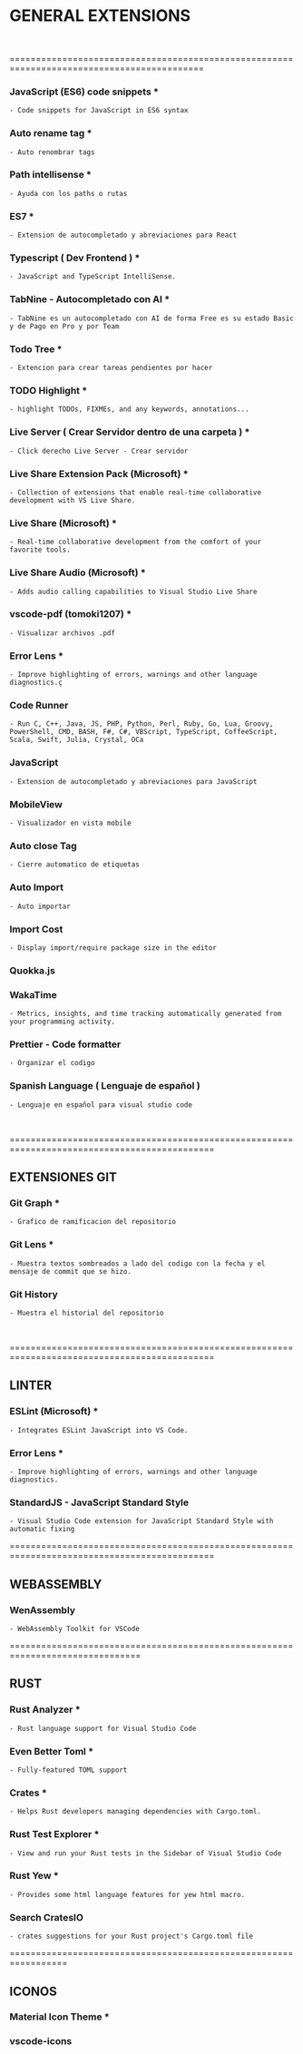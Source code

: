 

# GENERAL EXTENSIONS 

<br>

===========================================================================================

### JavaScript (ES6) code snippets      *
    - Code snippets for JavaScript in ES6 syntax


### Auto rename tag * 
    - Auto renombrar tags


### Path intellisense *
    - Ayuda con los paths o rutas

### ES7     *
    - Extension de autocompletado y abreviaciones para React


### Typescript ( Dev Frontend ) *
    - JavaScript and TypeScript IntelliSense.


### TabNine - Autocompletado con AI     *
    - TabNine es un autocompletado con AI de forma Free es su estado Basic y de Pago en Pro y por Team


### Todo Tree   *
    - Extencion para crear tareas pendientes por hacer 


### TODO Highlight  *
    - highlight TODOs, FIXMEs, and any keywords, annotations...


### Live Server ( Crear Servidor dentro de una carpeta )    *
    - Click derecho Live Server - Crear servidor


### Live Share Extension Pack (Microsoft)   *
    - Collection of extensions that enable real-time collaborative development with VS Live Share.


### Live Share (Microsoft)  *
    - Real-time collaborative development from the comfort of your favorite tools.


### Live Share Audio (Microsoft)    *
    - Adds audio calling capabilities to Visual Studio Live Share


### vscode-pdf (tomoki1207) *
    - Visualizar archivos .pdf


### Error Lens      *
    - Improve highlighting of errors, warnings and other language diagnostics.ç


### Code Runner     
    - Run C, C++, Java, JS, PHP, Python, Perl, Ruby, Go, Lua, Groovy, PowerShell, CMD, BASH, F#, C#, VBScript, TypeScript, CoffeeScript, Scala, Swift, Julia, Crystal, OCa


### JavaScript      
    - Extension de autocompletado y abreviaciones para JavaScript 


### MobileView 
    - Visualizador en vista mobile


### Auto close Tag 
    - Cierre automatico de etiquetas


### Auto Import 
    - Auto importar


### Import Cost
    - Display import/require package size in the editor


### Quokka.js


### WakaTime
    - Metrics, insights, and time tracking automatically generated from your programming activity.


### Prettier - Code formatter 
    - Organizar el codigo


### Spanish Language  ( Lenguaje de español )   
    - Lenguaje en español para visual studio code



<br>


=============================================================================================

## EXTENSIONES GIT


### Git Graph   *
    - Grafico de ramificacion del repositorio

### Git Lens    *
    - Muestra textos sombreados a lado del codigo con la fecha y el mensaje de commit que se hizo.


### Git History
    - Muestra el historial del repositorio

<br>


=============================================================================================

## LINTER

### ESLint (Microsoft)      *
    - Integrates ESLint JavaScript into VS Code.


### Error Lens  *
    - Improve highlighting of errors, warnings and other language diagnostics.

### StandardJS - JavaScript Standard Style
    - Visual Studio Code extension for JavaScript Standard Style with automatic fixing



=============================================================================================

## WEBASSEMBLY

### WenAssembly
    - WebAssembly Toolkit for VSCode

    
===============================================================================

## RUST

### Rust Analyzer *
    - Rust language support for Visual Studio Code

### Even Better Toml *
    - Fully-featured TOML support

### Crates *
    - Helps Rust developers managing dependencies with Cargo.toml.

### Rust Test Explorer *
    - View and run your Rust tests in the Sidebar of Visual Studio Code

### Rust Yew *
    - Provides some html language features for yew html macro.


### Search CratesIO 
    - crates suggestions for your Rust project's Cargo.toml file

=================================================================

## ICONOS

### Material Icon Theme     *

### vscode-icons





